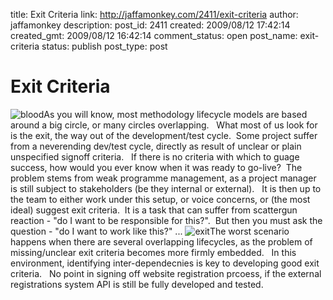 title: Exit Criteria
link: http://jaffamonkey.com/2411/exit-criteria
author: jaffamonkey
description: 
post_id: 2411
created: 2009/08/12 17:42:14
created_gmt: 2009/08/12 16:42:14
comment_status: open
post_name: exit-criteria
status: publish
post_type: post

# Exit Criteria

![blood](http://blog.jaffamonkey.com/files/2009/08/blood-150x112.jpg)As you will know, most methodology lifecycle models are based around a big circle, or many circles overlapping.   What most of us look for is the exit, the way out of the development/test cycle.  Some project suffer from a neverending dev/test cycle, directly as result of unclear or plain unspecified signoff criteria.   If there is no criteria with which to guage success, how would you ever know when it was ready to go-live?  The problem stems from weak programme management, as a project manager is still subject to stakeholders (be they internal or external).   It is then up to the team to either work under this setup, or voice concerns, or (the most ideal) suggest exit criteria.  It is a task that can suffer from scattergun reaction - "do I want to be responsible for this?".  But then you must ask the question - "do I want to work like this?" ... ![exit](http://blog.jaffamonkey.com/files/2009/08/exit.jpg)The worst scenario happens when there are several overlapping lifecycles, as the problem of missing/unclear exit criteria becomes more firmly embedded.   In this environment, identifying inter-dependecnies is key to developing good exit criteria.   No point in signing off website registration prcoess, if the external registrations system API is still be fully developed and tested.